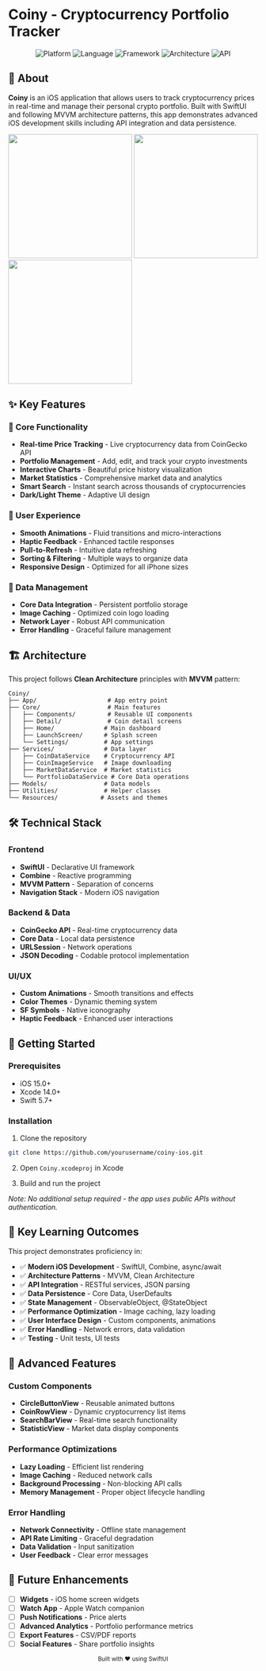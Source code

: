 #  Coiny - Cryptocurrency Portfolio Tracker

<div align="center">
  <img src="https://img.shields.io/badge/Platform-iOS-blue.svg" alt="Platform">
  <img src="https://img.shields.io/badge/Language-Swift-orange.svg" alt="Language">
  <img src="https://img.shields.io/badge/Framework-SwiftUI-green.svg" alt="Framework">
  <img src="https://img.shields.io/badge/Architecture-MVVM-red.svg" alt="Architecture">
  <img src="https://img.shields.io/badge/API-CoinGecko-yellow.svg" alt="API">
</div>

## 📱 About

**Coiny** is an iOS application that allows users to track cryptocurrency prices in real-time and manage their personal crypto portfolio. Built with SwiftUI and following MVVM architecture patterns, this app demonstrates advanced iOS development skills including API integration and data persistence.

<img src="https://github.com/user-attachments/assets/64d03d17-46d8-444e-9348-e731e60aa380" width="250"/>


<img src="https://github.com/user-attachments/assets/584a7d8c-bc30-4b11-8f6d-3f7e44905f0f" width="250"/>


<img src="https://github.com/user-attachments/assets/9597ac5f-dac3-4a20-ae9c-e29069bb4146" width="250"/>

## ✨ Key Features

### 🚀 Core Functionality
- **Real-time Price Tracking** - Live cryptocurrency data from CoinGecko API
- **Portfolio Management** - Add, edit, and track your crypto investments
- **Interactive Charts** - Beautiful price history visualization
- **Market Statistics** - Comprehensive market data and analytics
- **Smart Search** - Instant search across thousands of cryptocurrencies
- **Dark/Light Theme** - Adaptive UI design

### 🎨 User Experience
- **Smooth Animations** - Fluid transitions and micro-interactions
- **Haptic Feedback** - Enhanced tactile responses
- **Pull-to-Refresh** - Intuitive data refreshing
- **Sorting & Filtering** - Multiple ways to organize data
- **Responsive Design** - Optimized for all iPhone sizes

### 💾 Data Management
- **Core Data Integration** - Persistent portfolio storage
- **Image Caching** - Optimized coin logo loading
- **Network Layer** - Robust API communication
- **Error Handling** - Graceful failure management

## 🏗️ Architecture

This project follows **Clean Architecture** principles with **MVVM** pattern:

```
Coiny/
├── App/                    # App entry point
├── Core/                   # Main features
│   ├── Components/         # Reusable UI components
│   ├── Detail/             # Coin detail screens
│   ├── Home/              # Main dashboard
│   ├── LaunchScreen/      # Splash screen
│   └── Settings/          # App settings
├── Services/              # Data layer
│   ├── CoinDataService    # Cryptocurrency API
│   ├── CoinImageService   # Image downloading
│   ├── MarketDataService  # Market statistics
│   └── PortfolioDataService # Core Data operations
├── Models/                # Data models
├── Utilities/             # Helper classes
└── Resources/            # Assets and themes
```

## 🛠️ Technical Stack

### **Frontend**
- **SwiftUI** - Declarative UI framework
- **Combine** - Reactive programming
- **MVVM Pattern** - Separation of concerns
- **Navigation Stack** - Modern iOS navigation

### **Backend & Data**
- **CoinGecko API** - Real-time cryptocurrency data
- **Core Data** - Local data persistence
- **URLSession** - Network operations
- **JSON Decoding** - Codable protocol implementation

### **UI/UX**
- **Custom Animations** - Smooth transitions and effects
- **Color Themes** - Dynamic theming system
- **SF Symbols** - Native iconography
- **Haptic Feedback** - Enhanced user interactions

## 🚀 Getting Started

### Prerequisites
- iOS 15.0+
- Xcode 14.0+
- Swift 5.7+

### Installation
1. Clone the repository
```bash
git clone https://github.com/yourusername/coiny-ios.git
```

2. Open `Coiny.xcodeproj` in Xcode

3. Build and run the project

*Note: No additional setup required - the app uses public APIs without authentication.*

## 🎯 Key Learning Outcomes

This project demonstrates proficiency in:

- ✅ **Modern iOS Development** - SwiftUI, Combine, async/await
- ✅ **Architecture Patterns** - MVVM, Clean Architecture
- ✅ **API Integration** - RESTful services, JSON parsing
- ✅ **Data Persistence** - Core Data, UserDefaults
- ✅ **State Management** - ObservableObject, @StateObject
- ✅ **Performance Optimization** - Image caching, lazy loading
- ✅ **User Interface Design** - Custom components, animations
- ✅ **Error Handling** - Network errors, data validation
- ✅ **Testing** - Unit tests, UI tests

## 🔧 Advanced Features

### Custom Components
- **CircleButtonView** - Reusable animated buttons
- **CoinRowView** - Dynamic cryptocurrency list items
- **SearchBarView** - Real-time search functionality
- **StatisticView** - Market data display components

### Performance Optimizations
- **Lazy Loading** - Efficient list rendering
- **Image Caching** - Reduced network calls
- **Background Processing** - Non-blocking API calls
- **Memory Management** - Proper object lifecycle handling

### Error Handling
- **Network Connectivity** - Offline state management
- **API Rate Limiting** - Graceful degradation
- **Data Validation** - Input sanitization
- **User Feedback** - Clear error messages



## 🔮 Future Enhancements

- [ ] **Widgets** - iOS home screen widgets
- [ ] **Watch App** - Apple Watch companion
- [ ] **Push Notifications** - Price alerts
- [ ] **Advanced Analytics** - Portfolio performance metrics
- [ ] **Export Features** - CSV/PDF reports
- [ ] **Social Features** - Share portfolio insights

<div align="center">
  <sub>Built with ❤️ using SwiftUI</sub>
</div>

